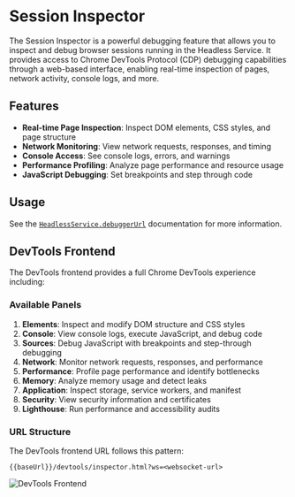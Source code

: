 # Session Inspector

The Session Inspector is a powerful debugging feature that allows you to inspect and debug browser sessions running in the Headless Service. It provides access to Chrome DevTools Protocol (CDP) debugging capabilities through a web-based interface, enabling real-time inspection of pages, network activity, console logs, and more.

## Features

- **Real-time Page Inspection**: Inspect DOM elements, CSS styles, and page structure
- **Network Monitoring**: View network requests, responses, and timing
- **Console Access**: See console logs, errors, and warnings
- **Performance Profiling**: Analyze page performance and resource usage
- **JavaScript Debugging**: Set breakpoints and step through code

## Usage

See the [`HeadlessService.debuggerUrl`](#description/headlessservicedebuggerurl) documentation for more information.

## DevTools Frontend

The DevTools frontend provides a full Chrome DevTools experience including:

### Available Panels

1. **Elements**: Inspect and modify DOM structure and CSS styles
2. **Console**: View console logs, execute JavaScript, and debug code
3. **Sources**: Debug JavaScript with breakpoints and step-through debugging
4. **Network**: Monitor network requests, responses, and performance
5. **Performance**: Profile page performance and identify bottlenecks
6. **Memory**: Analyze memory usage and detect leaks
7. **Application**: Inspect storage, service workers, and manifest
8. **Security**: View security information and certificates
9. **Lighthouse**: Run performance and accessibility audits

### URL Structure

The DevTools frontend URL follows this pattern:
```
{{baseUrl}}/devtools/inspector.html?ws=<websocket-url>
```

![DevTools Frontend](images/devtools-frontend.png)